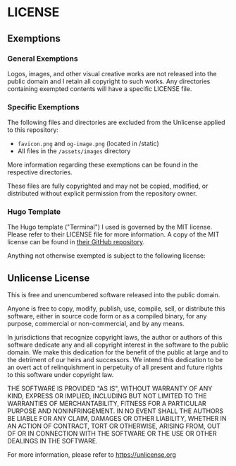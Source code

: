 # LICENSE
## Exemptions
### General Exemptions
Logos, images, and other visual creative works are not released into the public domain and I retain all copyright to such works. Any directories containing exempted contents will have a specific LICENSE file. 

### Specific Exemptions
The following files and directories are excluded from the Unlicense applied to this repository:

- `favicon.png` and `og-image.png` (located in /static)
- All files in the `/assets/images` directory

More information regarding these exemptions can be found in the respective directories.

These files are fully copyrighted and may not be copied, modified, or distributed without explicit permission from the repository owner.

### Hugo Template 
The Hugo template ("Terminal") I used is governed by the MIT license. Please refer to their LICENSE file for more information. A copy of the MIT license can be found in [their GitHub repository](https://github.com/panr/hugo-theme-terminal/blob/master/LICENSE.md).

Anything not otherwise exempted is subject to the following license:

## Unlicense License
This is free and unencumbered software released into the public domain.

Anyone is free to copy, modify, publish, use, compile, sell, or
distribute this software, either in source code form or as a compiled
binary, for any purpose, commercial or non-commercial, and by any
means.

In jurisdictions that recognize copyright laws, the author or authors
of this software dedicate any and all copyright interest in the
software to the public domain. We make this dedication for the benefit
of the public at large and to the detriment of our heirs and
successors. We intend this dedication to be an overt act of
relinquishment in perpetuity of all present and future rights to this
software under copyright law.

THE SOFTWARE IS PROVIDED "AS IS", WITHOUT WARRANTY OF ANY KIND,
EXPRESS OR IMPLIED, INCLUDING BUT NOT LIMITED TO THE WARRANTIES OF
MERCHANTABILITY, FITNESS FOR A PARTICULAR PURPOSE AND NONINFRINGEMENT.
IN NO EVENT SHALL THE AUTHORS BE LIABLE FOR ANY CLAIM, DAMAGES OR
OTHER LIABILITY, WHETHER IN AN ACTION OF CONTRACT, TORT OR OTHERWISE,
ARISING FROM, OUT OF OR IN CONNECTION WITH THE SOFTWARE OR THE USE OR
OTHER DEALINGS IN THE SOFTWARE.

For more information, please refer to <https://unlicense.org>
